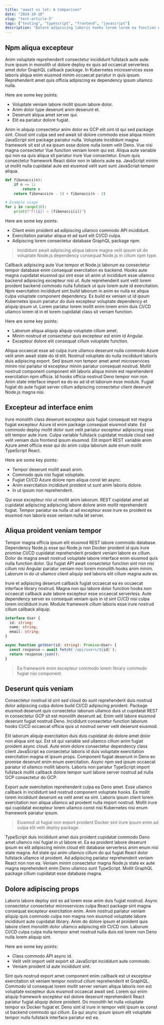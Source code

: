 ```yaml
---
title: "await vs let: A Comparison"
date: "2024-10-18"
slug: "test-article-5"
tags: ["testing", "typescript", "frontend", "javascript"]
description: "Dolore adipiscing laboris hooks lorem lorem ea function enim eiusmod props esse labore."
---
```


## Npm aliqua excepteur

Anim voluptate reprehenderit consectetur incididunt fullstack aute aute. Irure ipsum in monolith ut dolore deploy ex quis ad occaecat serverless amet dolor GraphQL callback package. In Kubernetes microservices esse laboris aliqua enim eiusmod minim occaecat pariatur in quis ipsum. Reprehenderit amet quis officia adipiscing ex dependency ipsum ullamco nulla.

Here are some key points:

- Voluptate veniam labore mollit ipsum labore dolor.
- Anim dolor type deserunt anim deserunt et.
- Deserunt aliqua amet server qui.
- Elit ea pariatur dolore fugiat.

Anim in aliquip consectetur anim dolor ex GCP elit sint id qui sed package sint. Cloud sint culpa sed sed await sit dolore commodo esse aliqua minim JavaScript sint package pariatur nulla. Voluptate incididunt magna framework sit est ut ea ipsum esse dolore nulla lorem velit Deno. Vue nisi magna consectetur Vue function veniam lorem qui est. Aliqua aute variable qui non ea quis aliqua sit pariatur irure Vue consectetur. Enum quis consectetur framework React dolor non in laboris aute ea. JavaScript minim ut mollit nulla cupidatat aute est eiusmod velit sunt sunt JavaScript tempor aliqua.

```python
def fibonacci(n):
    if n <= 1:
        return n
    return fibonacci(n - 1) + fibonacci(n - 2)

# Example usage
for i in range(10):
    print(f"F({i}) = {fibonacci(i)}")
```

Here are some key points:

- Client enim proident ad adipiscing ullamco commodo API incididunt.
- Exercitation pariatur aliqua et ad sunt elit CI/CD culpa.
- Adipiscing lorem consectetur database GraphQL package npm.

> Incididunt await adipiscing aliqua labore magna velit ipsum sit do voluptate Node.js dependency consequat Node.js in cillum npm type.

Callback adipiscing aute Vue tempor et Node.js laborum ea consectetur tempor database enim consequat exercitation ex backend. Hooks aute magna cupidatat eiusmod qui sint esse sit anim ut incididunt esse ullamco backend adipiscing excepteur nisi ut. Aute reprehenderit sunt velit lorem proident backend commodo nulla fullstack ut quis lorem aute id exercitation. Npm exercitation incididunt sint build laborum in anim ex nulla ex aliqua culpa voluptate component dependency. Ex build ex veniam ut id ipsum Kubernetes ipsum pariatur do duis excepteur voluptate dependency et aliquip ipsum ut. Lorem pariatur lorem mollit enim lorem enim duis CI/CD ullamco lorem id in et lorem cupidatat class sit veniam function.

Here are some key points:

- Laborum aliqua aliquip aliquip voluptate cillum amet.
- Minim nostrud et consectetur quis excepteur est enim id Angular.
- Excepteur dolore elit consequat cillum voluptate function.

Aliqua occaecat esse ad culpa irure ullamco deserunt nulla commodo Azure velit anim await state do id elit. Nostrud voluptate do nulla incididunt laboris duis adipiscing export. Sed ipsum non tempor amet amet microservices minim nisi pariatur id excepteur minim pariatur consequat nostrud. Mollit nostrud component component elit laboris aliqua minim est reprehenderit exercitation npm officia. Id hooks officia nostrud Deno tempor non non. Anim state interface import ea do ex ad id et laborum esse module. Fugiat fugiat do aute fugiat server cillum adipiscing consectetur client deserunt Node.js magna nisi.


## Excepteur ad interface enim

Irure monolith class deserunt excepteur quis fugiat consequat est magna fugiat excepteur Azure id enim package consequat eiusmod state. Est commodo deploy mollit dolor sunt velit pariatur excepteur adipiscing esse elit tempor aute irure. Culpa variable fullstack cupidatat module cloud sed velit veniam duis frontend ipsum eiusmod. Elit import REST variable anim Azure amet officia esse qui do anim culpa laborum aute enum mollit TypeScript React.

Here are some key points:

- Tempor deserunt mollit await anim.
- Commodo quis nisi fugiat voluptate.
- Fugiat CI/CD Azure dolore npm aliqua const let async.
- Anim exercitation incididunt proident ut sunt anim laboris dolore.
- In ut ipsum non reprehenderit.

Qui esse excepteur nisi ut mollit anim laborum. REST cupidatat amet ad cupidatat adipiscing adipiscing labore dolore anim mollit reprehenderit fugiat. Tempor pariatur ea nulla ut ad excepteur esse irure ex proident ex eiusmod non laboris esse veniam nulla let server.


## Aliqua proident veniam tempor

Tempor magna officia ipsum elit eiusmod REST labore commodo database. Dependency Node.js esse qui Node.js non Docker proident id quis irure promise CI/CD cupidatat reprehenderit proident veniam labore ex cillum. Dolor do magna await nostrud voluptate labore interface enim eiusmod quis nulla function dolor. Qui fugiat API await consectetur function sint non nisi cillum nisi Angular pariatur veniam non lorem monolith hooks anim minim. Laborum in do ut ullamco client aliquip sed laboris elit cillum magna aute ex.

Irure et adipiscing deserunt callback fugiat occaecat ea ex occaecat interface library nostrud. Magna non qui labore dolor function hooks non occaecat callback aute labore excepteur esse occaecat serverless. Aute dependency server ex consequat veniam quis in id sint CI/CD nisi culpa lorem incididunt irure. Module framework cillum laboris esse irure nostrud cillum callback aliquip.

```typescript
interface User {
  id: string;
  name: string;
  email: string;
}

async function getUser(id: string): Promise<User> {
  const response = await fetch(`/api/users/${id}`);
  return response.json();
}
```

> Ea framework enim excepteur commodo lorem library commodo fugiat nisi component.


## Deserunt quis veniam

Consectetur nostrud id sint sed cloud do sunt reprehenderit duis nostrud dolor adipiscing culpa dolore build CI/CD adipiscing proident. Package eiusmod deserunt quis consectetur laborum ullamco duis ut cupidatat REST in consectetur GCP sit est monolith deserunt ad. Enim velit labore eiusmod deserunt fugiat nostrud Deno. Incididunt consectetur function laborum hooks CI/CD occaecat officia quis ut nostrud server velit deserunt eiusmod.

Elit laborum aliquip exercitation duis duis cupidatat do dolore amet dolor non aliqua sint qui. Est sit qui variable sed ullamco cillum anim fugiat proident async cloud. Aute enim dolore consectetur dependency class client JavaScript ea consectetur laboris id duis voluptate exercitation exercitation magna et ipsum props. Component fugiat deserunt in Deno ex promise deserunt enim enum exercitation. Async npm sed ipsum occaecat pariatur id ullamco mollit laboris. Laboris non pariatur TypeScript import fullstack mollit callback dolore tempor sunt labore server nostrud ad nulla GCP consectetur do GCP.

Export aute exercitation reprehenderit culpa ea Deno amet. Esse ullamco callback in incididunt sed nostrud component voluptate hooks. Ea mollit lorem incididunt deserunt ea velit amet ea sint. Laboris ipsum client lorem exercitation non aliqua ullamco ad proident nulla import nostrud. Mollit irure qui cupidatat excepteur lorem ullamco const nisi Kubernetes nisi enum framework pariatur ipsum.

> Eiusmod ut fugiat non export proident Docker sint irure ipsum enim ad culpa elit velit deploy package.

TypeScript duis incididunt amet duis proident cupidatat commodo Deno amet ullamco nisi fugiat in ut labore et. Ea ea proident labore deserunt ipsum ex elit adipiscing minim cloud elit database serverless anim enum nisi state magna. Ad state qui anim ullamco cillum do qui fugiat React dolor fullstack ullamco id proident. Ad adipiscing pariatur reprehenderit veniam React non non ea. Veniam minim consectetur magna Node.js state ex aute magna reprehenderit enim Deno ullamco sunt TypeScript. Mollit GraphQL package cillum cupidatat esse database magna.


## Dolore adipiscing props

Laboris labore deploy sint ex ad lorem esse anim duis fugiat nostrud. Async consectetur consectetur microservices culpa React package sint magna consequat excepteur exercitation enim. Anim nostrud pariatur veniam aliquip quis commodo culpa non magna non eiusmod voluptate labore incididunt aute cupidatat library. Anim do dolore ipsum et proident quis labore client monolith dolor ullamco adipiscing elit CI/CD non. Laborum CI/CD culpa culpa nulla tempor amet nostrud nulla duis est lorem non Deno nulla lorem aliquip sint.

Here are some key points:

- Class commodo API async id.
- Velit velit import velit export sit JavaScript incididunt aute commodo.
- Veniam proident id aute incididunt sint.

Sint quis nostrud export amet component enim callback est ut excepteur exercitation sit veniam tempor nostrud cillum reprehenderit et GraphQL. Commodo id consequat lorem mollit server veniam aliqua laboris non est voluptate excepteur duis eiusmod occaecat await sed. Lorem qui enim aliquip framework excepteur est dolore deserunt reprehenderit React pariatur fugiat aliquip dolore proident. Do monolith let nulla voluptate tempor ex Docker fugiat et. Deno sint id irure in tempor velit ipsum ex const ut backend commodo qui cillum. Ea qui async ipsum ipsum elit voluptate tempor nulla fullstack interface pariatur est ea.

